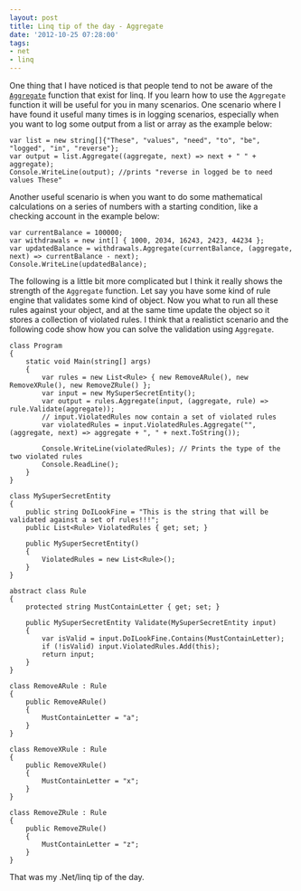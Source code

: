 ```yaml
---
layout: post
title: Linq tip of the day - Aggregate
date: '2012-10-25 07:28:00'
tags:
- net
- linq
---
```


One thing that I have noticed is that people tend to not be aware of the [`Aggregate`](http://msdn.microsoft.com/en-us/library/system.linq.enumerable.aggregate.aspx) function that exist for linq. If you learn how to use the `Aggregate` function it will be useful for you in many scenarios. One scenario where I have found it useful many times is in logging scenarios, especially when you want to log some output from a list or array as the example below:

    var list = new string[]{"These", "values", "need", "to", "be", "logged", "in", "reverse"};
    var output = list.Aggregate((aggregate, next) => next + " " + aggregate);
    Console.WriteLine(output); //prints "reverse in logged be to need values These"

Another useful scenario is when you want to do some mathematical calculations on a series of numbers with a starting condition, like a checking account in the example below:

    var currentBalance = 100000;
    var withdrawals = new int[] { 1000, 2034, 16243, 2423, 44234 };
    var updatedBalance = withdrawals.Aggregate(currentBalance, (aggregate, next) => currentBalance - next);
    Console.WriteLine(updatedBalance);

The following is a little bit more complicated but I think it really shows the strength of the `Aggregate` function. Let say you have some kind of rule engine that validates some kind of object. Now you what to run all these rules against your object, and at the same time update the object so it stores a collection of violated rules. I think that a realistict scenario and the following code show how you can solve the validation using `Aggregate`.

    class Program
    {
        static void Main(string[] args)
        {
            var rules = new List<Rule> { new RemoveARule(), new RemoveXRule(), new RemoveZRule() };
            var input = new MySuperSecretEntity();
            var output = rules.Aggregate(input, (aggregate, rule) => rule.Validate(aggregate));
            // input.ViolatedRules now contain a set of violated rules
            var violatedRules = input.ViolatedRules.Aggregate("", (aggregate, next) => aggregate + ", " + next.ToString());

            Console.WriteLine(violatedRules); // Prints the type of the two violated rules
            Console.ReadLine();
        }
    }

    class MySuperSecretEntity
    {
        public string DoILookFine = "This is the string that will be validated against a set of rules!!!";
        public List<Rule> ViolatedRules { get; set; }

        public MySuperSecretEntity()
        {
            ViolatedRules = new List<Rule>();
        }
    }

    abstract class Rule
    {
        protected string MustContainLetter { get; set; }

        public MySuperSecretEntity Validate(MySuperSecretEntity input)
        {
            var isValid = input.DoILookFine.Contains(MustContainLetter);
            if (!isValid) input.ViolatedRules.Add(this);
            return input;
        }
    }

    class RemoveARule : Rule
    {
        public RemoveARule()
        {
            MustContainLetter = "a";
        }
    }

    class RemoveXRule : Rule
    {
        public RemoveXRule()
        {
            MustContainLetter = "x";
        }
    }

    class RemoveZRule : Rule
    {
        public RemoveZRule()
        {
            MustContainLetter = "z";
        }
    }

That was my .Net/linq tip of the day.